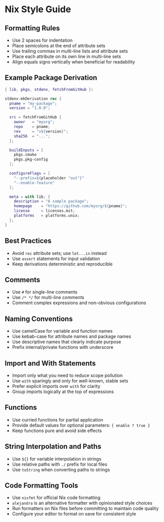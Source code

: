 # Nix Style Guide

## Formatting Rules
- Use 2 spaces for indentation
- Place semicolons at the end of attribute sets
- Use trailing commas in multi-line lists and attribute sets
- Place each attribute on its own line in multi-line sets
- Align equals signs vertically when beneficial for readability

## Example Package Derivation

```nix
{ lib, pkgs, stdenv, fetchFromGitHub }:

stdenv.mkDerivation rec {
  pname = "my-package";
  version = "1.0.0";

  src = fetchFromGitHub {
    owner   = "myorg";
    repo    = pname;
    rev     = "v${version}";
    sha256  = "...";
  };

  buildInputs = [
    pkgs.cmake
    pkgs.pkg-config
  ];

  configureFlags = [
    "--prefix=${placeholder "out"}"
    "--enable-feature"
  ];

  meta = with lib; {
    description = "A sample package";
    homepage    = "https://github.com/myorg/${pname}";
    license     = licenses.mit;
    platforms   = platforms.unix;
  };
}
```

## Best Practices
- Avoid `rec` attribute sets; use `let...in` instead
- Use `assert` statements for input validation
- Keep derivations deterministic and reproducible

## Comments
- Use `#` for single-line comments
- Use `/* */` for multi-line comments
- Comment complex expressions and non-obvious configurations

## Naming Conventions
- Use camelCase for variable and function names
- Use kebab-case for attribute names and package names
- Use descriptive names that clearly indicate purpose
- Prefix internal/private functions with underscore

## Import and With Statements
- Import only what you need to reduce scope pollution
- Use `with` sparingly and only for well-known, stable sets
- Prefer explicit imports over `with` for clarity
- Group imports logically at the top of expressions

## Functions
- Use curried functions for partial application
- Provide default values for optional parameters: `{ enable ? true }`
- Keep functions pure and avoid side effects

## String Interpolation and Paths
- Use `${}` for variable interpolation in strings
- Use relative paths with `./` prefix for local files
- Use `toString` when converting paths to strings

## Code Formatting Tools
- Use `nixfmt` for official Nix code formatting
- `alejandra` is an alternative formatter with opinionated style choices
- Run formatters on Nix files before committing to maintain code quality
- Configure your editor to format on save for consistent style

